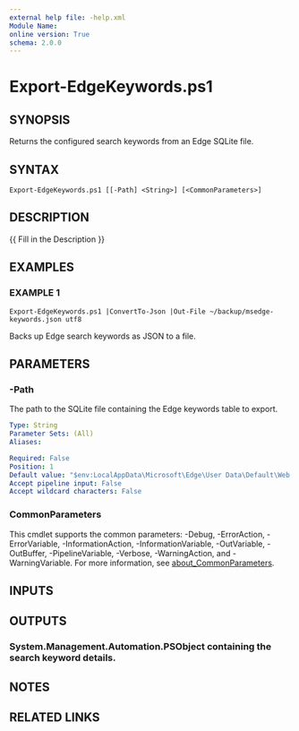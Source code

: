 ```yaml
---
external help file: -help.xml
Module Name:
online version: True
schema: 2.0.0
---
```


# Export-EdgeKeywords.ps1

## SYNOPSIS
Returns the configured search keywords from an Edge SQLite file.

## SYNTAX

```
Export-EdgeKeywords.ps1 [[-Path] <String>] [<CommonParameters>]
```

## DESCRIPTION
{{ Fill in the Description }}

## EXAMPLES

### EXAMPLE 1
```
Export-EdgeKeywords.ps1 |ConvertTo-Json |Out-File ~/backup/msedge-keywords.json utf8
```

Backs up Edge search keywords as JSON to a file.

## PARAMETERS

### -Path
The path to the SQLite file containing the Edge keywords table to export.

```yaml
Type: String
Parameter Sets: (All)
Aliases:

Required: False
Position: 1
Default value: "$env:LocalAppData\Microsoft\Edge\User Data\Default\Web Data"
Accept pipeline input: False
Accept wildcard characters: False
```

### CommonParameters
This cmdlet supports the common parameters: -Debug, -ErrorAction, -ErrorVariable, -InformationAction, -InformationVariable, -OutVariable, -OutBuffer, -PipelineVariable, -Verbose, -WarningAction, and -WarningVariable. For more information, see [about_CommonParameters](http://go.microsoft.com/fwlink/?LinkID=113216).

## INPUTS

## OUTPUTS

### System.Management.Automation.PSObject containing the search keyword details.
## NOTES

## RELATED LINKS
